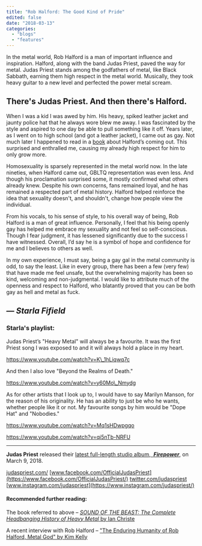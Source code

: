 ```yaml
---
title: "Rob Halford: The Good Kind of Pride"
edited: false
date: "2018-03-13"
categories:
  - "blogs"
  - "features"
---
```


In the metal world, Rob Halford is a man of important influence and inspiration. Halford, along with the band Judas Priest, paved the way for metal. Judas Priest stands among the godfathers of metal, like Black Sabbath, earning them high respect in the metal world. Musically, they took heavy guitar to a new level and perfected the power metal scream.

## There's Judas Priest. And then there's Halford.

When I was a kid I was awed by him. His heavy, spiked leather jacket and jaunty police hat that he always wore blew me away. I was fascinated by the style and aspired to one day be able to pull something like it off. Years later, as I went on to high school (and got a leather jacket), I came out as gay. Not much later I happened to read in a [book](https://www.bazillionpoints.com/product/sound-of-the-beast-the-complete-headbanging-history-of-heavy-metal-by-ian-christe/) about Halford’s coming out. This surprised and enthralled me, causing my already high respect for him to only grow more.

Homosexuality is sparsely represented in the metal world now. In the late nineties, when Halford came out, GBLTQ representation was even less. And though his proclamation surprised some, it mostly confirmed what others already knew. Despite his own concerns, fans remained loyal, and he has remained a respected part of metal history. Halford helped reinforce the idea that sexuality doesn't, and shouldn't, change how people view the individual.

From his vocals, to his sense of style, to his overall way of being, Rob Halford is a man of great influence. Personally, I feel that his being openly gay has helped me embrace my sexuality and not feel so self-conscious. Though I fear judgment, it has lessened significantly due to the success I have witnessed. Overall, I’d say he is a symbol of hope and confidence for me and I believes to others as well.

In my own experience, I must say, being a gay gal in the metal community is odd, to say the least. Like in every group, there has been a few (very few) that have made me feel unsafe, but the overwhelming majority has been so kind, welcoming and non-judgmental. I would like to attribute much of the openness and respect to Halford, who blatantly proved that you can be both gay as hell and metal as fuck.

## _— Starla Fifield_

### Starla's playlist:

Judas Priest’s "Heavy Metal" will always be a favourite. It was the first Priest song I was exposed to and it will always hold a place in my heart.

https://www.youtube.com/watch?v=K\_1hLiqwq7c

And then I also love "Beyond the Realms of Death."

https://www.youtube.com/watch?v=y60Mo\_Nmydg

As for other artists that I look up to, I would have to say Marilyn Manson, for the reason of his originality. He has an ability to just be who he wants, whether people like it or not. My favourite songs by him would be "Dope Hat" and "Nobodies."

https://www.youtube.com/watch?v=Mq1sHDwpgqo

https://www.youtube.com/watch?v=qi5nTb-NRFU

* * *

**Judas Priest** released their [latest full-length studio album,  **_Firepower_**](http://smarturl.it/Firepower), on March 9, 2018.

[judaspriest.com/](http://judaspriest.com/) [www.facebook.com/OfficialJudasPriest](https://www.facebook.com/OfficialJudasPriest/) [twitter.com/judaspriest](https://twitter.com/judaspriest) [www.instagram.com/judaspriest](https://www.instagram.com/judaspriest/)

#### Recommended further reading:

The book referred to above – [_SOUND OF THE BEAST: The Complete Headbanging History of Heavy Metal_ by Ian Christe](https://www.bazillionpoints.com/product/sound-of-the-beast-the-complete-headbanging-history-of-heavy-metal-by-ian-christe/)

A recent interview with Rob Halford – ["The Enduring Humanity of Rob Halford, Metal God" by Kim Kelly](https://noisey.vice.com/en_uk/article/bj5eaa/the-enduring-humanity-of-rob-halford-metal-god)
